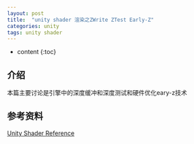 ```yaml
---
layout: post
title:  "unity shader 渲染之ZWrite ZTest Early-Z"
categories: unity
tags: unity shader
---
```


* content
{:toc}

## 介绍

本篇主要讨论是引擎中的深度缓冲和深度测试和硬件优化eary-z技术



## 参考资料

[Unity Shader Reference](https://docs.unity3d.com/Manual/SL-Reference.html)

